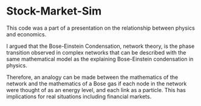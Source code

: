 # Stock-Market-Sim

This code was a part of a presentation on the relationship between physics and economics.

I argued that the Bose-Einstein Condensation, network theory, is the phase transition observed in complex networks that
can be described with the same mathematical model as the explaining Bose-Einstein condensation in
physics.

Therefore, an analogy can be made between the mathematics of the network and the mathematics of a Bose
gas if each node in the network were thought of as an energy level, and each link as a particle. This
has implications for real situations including financial markets.

